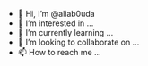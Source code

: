 - 👋 Hi, I’m @aliab0uda
- 👀 I’m interested in ...
- 🌱 I’m currently learning ...
- 💞️ I’m looking to collaborate on ...
- 📫 How to reach me ...

<!---
aliab0uda/aliab0uda is a ✨ special ✨ repository because its `README.md` (this file) appears on your GitHub profile.
You can click the Preview link to take a look at your changes.
--->

